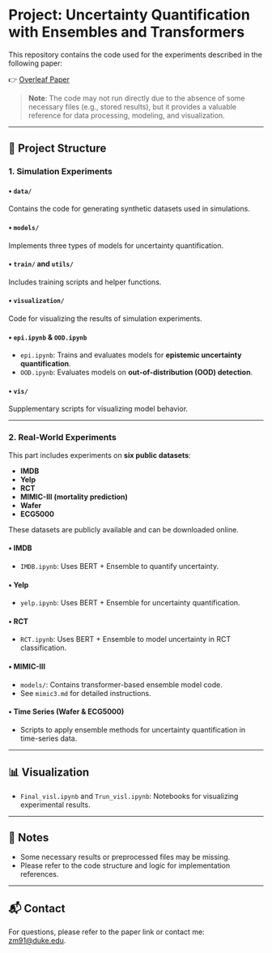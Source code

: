 # Project: Uncertainty Quantification with Ensembles and Transformers

This repository contains the code used for the experiments described in the following paper:

👉 [Overleaf Paper](https://www.overleaf.com/read/qxtrwqmtstvs#ce76dd)

> **Note**: The code may not run directly due to the absence of some necessary files (e.g., stored results), but it provides a valuable reference for data processing, modeling, and visualization.

---

## 📁 Project Structure

### 1. Simulation Experiments

#### • `data/`
Contains the code for generating synthetic datasets used in simulations.

#### • `models/`
Implements three types of models for uncertainty quantification.

#### • `train/` and `utils/`
Includes training scripts and helper functions.

#### • `visualization/`
Code for visualizing the results of simulation experiments.

#### • `epi.ipynb` & `OOD.ipynb`
- `epi.ipynb`: Trains and evaluates models for **epistemic uncertainty quantification**.
- `OOD.ipynb`: Evaluates models on **out-of-distribution (OOD) detection**.

#### • `vis/`
Supplementary scripts for visualizing model behavior.

---

### 2. Real-World Experiments

This part includes experiments on **six public datasets**:

- **IMDB**
- **Yelp**
- **RCT**
- **MIMIC-III (mortality prediction)**
- **Wafer**
- **ECG5000**

These datasets are publicly available and can be downloaded online.

#### • IMDB
- `IMDB.ipynb`: Uses BERT + Ensemble to quantify uncertainty.

#### • Yelp
- `yelp.ipynb`: Uses BERT + Ensemble for uncertainty quantification.

#### • RCT
- `RCT.ipynb`: Uses BERT + Ensemble to model uncertainty in RCT classification.

#### • MIMIC-III
- `models/`: Contains transformer-based ensemble model code.
- See `mimic3.md` for detailed instructions.

#### • Time Series (Wafer & ECG5000)
- Scripts to apply ensemble methods for uncertainty quantification in time-series data.

---

## 📊 Visualization

- `Final_visl.ipynb` and `Trun_visl.ipynb`: Notebooks for visualizing experimental results.

---

## 🔧 Notes

- Some necessary results or preprocessed files may be missing.
- Please refer to the code structure and logic for implementation references.

---

## 📬 Contact
For questions, please refer to the paper link or contact me: zm91@duke.edu.
